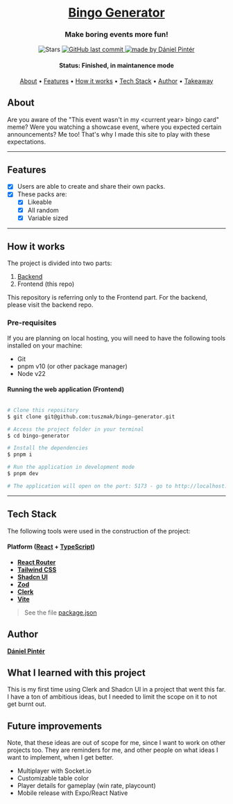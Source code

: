 <h1 align="center">
  <a href="#"> Bingo Generator </a>
</h1>

<h3 align="center">Make boring events more fun!</h3>

<p align="center">

  <img alt="Stars" src="https://img.shields.io/github/stars/tuszmak/bingo-generator">
  
  <a href="https://github.com/tuszmak/bingo-generator">
    <img alt="GitHub last commit" src="https://img.shields.io/github/last-commit/tuszmak/bingo-generator">
  </a>

  <a href="https://github.com/tuszmak/">
    <img alt="made by Dániel Pintér" src="https://img.shields.io/badge/made%20by-Dániel%20Pintér-blue">
  </a>
</p>

<h4 align="center"> 
	 Status: Finished, in maintanence mode
</h4>

<p align="center">
 <a href="#about">About</a> •
 <a href="#features">Features</a> •
 <a href="#how-it-works">How it works</a> • 
 <a href="#tech-stack">Tech Stack</a> •  
 <a href="#What-I-learned-with-this-project">Author</a> • 
 <a href="#user-content-license">Takeaway</a>
</p>

## About

Are you aware of the "This event wasn't in my \<current year> bingo card" meme? Were you watching a showcase event, where you expected certain announcements? Me too! That's why I made this site to play with these expectations.

---

## Features

- [x] Users are able to create and share their own packs.
- [x] These packs are:
  - [x] Likeable
  - [x] All random
  - [x] Variable sized

---

## How it works

The project is divided into two parts:

1. [Backend](https://github.com/tuszmak/bingo-generator-backend)
2. Frontend (this repo)

This repository is referring only to the Frontend part. For the backend, please visit the backend repo.

### Pre-requisites

If you are planning on local hosting, you will need to have the following tools installed on your machine:

- Git
- pnpm v10 (or other package manager)
- Node v22

#### Running the web application (Frontend)

```bash

# Clone this repository
$ git clone git@github.com:tuszmak/bingo-generator.git

# Access the project folder in your terminal
$ cd bingo-generator

# Install the dependencies
$ pnpm i

# Run the application in development mode
$ pnpm dev

# The application will open on the port: 5173 - go to http://localhost:5173

```

---

## Tech Stack

The following tools were used in the construction of the project:

#### **Platform** ([React](https://reactjs.org/) + [TypeScript](https://www.typescriptlang.org/))

- **[React Router](https://reactrouter.com/)**
- **[Tailwind CSS](https://v3.tailwindcss.com/)**
- **[Shadcn UI](https://ui.shadcn.com/)**
- **[Zod](https://zod.dev/)**
- **[Clerk](https://clerk.com/)**
- **[Vite](https://vite.dev/)**

> See the file [package.json](https://github.com/tuszmak/bingo-generator/blob/master/package.json)

## Author

<a href="https://www.linkedin.com/in/pinter-daniel/">
 <p><b>Dániel Pintér</b></p></a>

## What I learned with this project

This is my first time using Clerk and Shadcn UI in a project that went this far. I have a ton of ambitious ideas, but I needed to limit the scope on it to not get burnt out.

## Future improvements

Note, that these ideas are out of scope for me, since I want to work on other projects too. They are reminders for me, and other people on what ideas I want to implement, when I get better.

- Multiplayer with Socket.io
- Customizable table color
- Player details for gameplay (win rate, playcount)
- Mobile release with Expo/React Native
